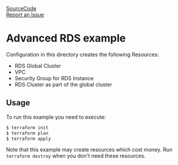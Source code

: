 [SourceCode](https://github.com/nclouds/terraform-aws-rds/tree/v0.4.2/examples/global_cluster)   
[Report an Issue](https://github.com/nclouds/terraform-aws-rds/issues)

# Advanced RDS example

Configuration in this directory creates the following Resources:
- RDS Global Cluster
- VPC
- Security Group for RDS Instance
- RDS Cluster as part of the global cluster

## Usage

To run this example you need to execute:

```bash
$ terraform init
$ terraform plan
$ terraform apply
```

Note that this example may create resources which cost money. Run `terraform destroy` when you don't need these resources.
